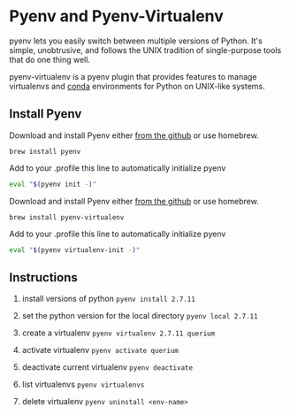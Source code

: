 # Pyenv and Pyenv-Virtualenv

pyenv lets you easily switch between multiple versions of Python. It's simple, unobtrusive, and follows the UNIX tradition of single-purpose tools that do one thing well.

pyenv-virtualenv is a pyenv plugin that provides features to manage virtualenvs and [conda](https://conda.io/docs/using/envs.html) environments for Python on UNIX-like systems.

## Install Pyenv

Download and install Pyenv either [from the github](https://github.com/pyenv/pyenv#installation) or use homebrew.

`brew install pyenv`

Add to your .profile this line to automatically initialize pyenv

```bash
eval "$(pyenv init -)"
```

Download and install Pyenv either [from the github](https://github.com/pyenv/pyenv-virtualenv) or use homebrew.

`brew install pyenv-virtualenv`

Add to your .profile this line to automatically initialize pyenv

```bash
eval "$(pyenv virtualenv-init -)"
```

## Instructions

1. install versions of python `pyenv install 2.7.11`

1. set the python version for the local directory `pyenv local 2.7.11`

1. create a virtualenv `pyenv virtualenv 2.7.11 querium`

1. activate virtualenv `pyenv activate querium`

1. deactivate current virtualenv `pyenv deactivate`

1. list virtualenvs `pyenv virtualenvs`

1. delete virtualenv `pyenv uninstall <env-name>`
